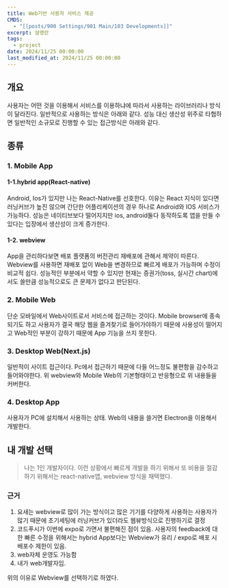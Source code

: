 ```yaml
---
title: Web기반 사용자 서비스 제공
CMDS:
  - "[[posts/900 Settings/901 Main/103 Developments]]"
excerpt: 설명란
tags:
  - project
date: 2024/11/25 00:00:00
last_modified_at: 2024/11/25 00:00:00
---
```

## 개요
사용자는 어떤 것을 이용해서 서비스를 이용하냐에 따라서 사용하는 라이브러리나 방식이 달라진다. 일반적으로 사용하는 방식은 아래와 같다.
성능 대신 생산성 위주로 타협하면 일반적인 소규모로 진행할 수 있는 접근방식은 아래와 같다.

## 종류
### 1. Mobile App
#### 1-1.hybrid app(React-native)
 Android, Ios가 있지만 나는 React-Native를 선호한다. 이유는 React 지식이 있다면 러닝커브가 높진 않으며 간단한 어플리케이션의 경우 하나로 Android와 IOS 서비스가 가능하다. 성능은 네이티브보다 떨어지지만 ios, android둘다 동작하도록 앱을 만들 수 있다는 입장에서 생산성이 크게 증가한다.

#### 1-2. webview
App을 관리하다보면 배포 플랫폼의 버전관리 재배포에 관해서 제약이 따른다. Webview를 사용하면 재배포 없이 Web을 변경하므로 빠르게 배포가 가능하며 수정이 비교적 쉽다. 성능적인 부분에서 약할 수 있지만 현재는 증권가(toss, 실시간 chart)에서도 쓸만큼 성능적으로도 큰 문제가 없다고 판단된다.
### 2. Mobile Web
단순 모바일에서 Web사이트로서 서비스에 접근하는 것이다. Mobile browser에 종속되기도 하고 사용자가 결국 해당 웹을 즐겨찾기로 들어가야하기 때문에 사용성이 떨어지고 Web적인 부분이 강하기 때문에 App 기능을 쓰지 못한다.

### 3. Desktop Web(Next.js)
일반적이 사이트 접근이다. Pc에서 접근하기 때문에 다들 어느정도 불편함을 감수하고 들어와야한다. 위 webview와 Mobile Web의 기본형태이고 반응형으로 위 내용들을 커버한다.

### 4. Desktop App
사용자가 PC에 설치해서 사용하는 상태. Web의 내용을 쓸거면 Electron을 이용해서 개발한다.


## 내 개발 선택
> 나는 1인 개발자이다. 이런 상황에서 빠르게 개발을 하기 위해서 또 비용을 절감하기 위해서는 react-native앱, webview 방식을 채택했다.
### 근거
1. 요새는 webview로 많이 가는 방식이고 많은 기기를 다양하게 사용하는 사용자가 많기 때문에 초기세팅에 러닝커브가 있더라도 웹뷰방식으로 진행하기로 결정
2. 코드푸시가 이번에 expo로 가면서 불편해진 점이 있음. 사용자의 feedback에 대한 빠른 수정을 위해서는 hybrid App보다는 Webview가 유리 / expo로 배포 시 배포수 제한이 있음.
3. web자체 운영도 가능함
4. 내가 web개발자임.

위의 이유로 Webview를 선택하기로 하였다.


